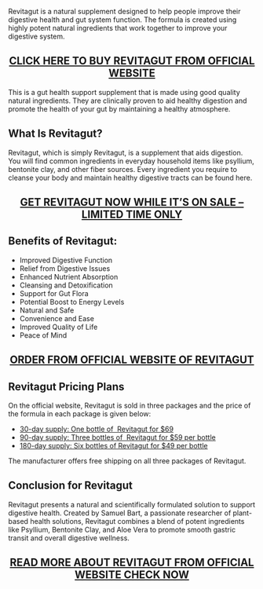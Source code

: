 <p>Revitagut is a natural supplement designed to help people improve their digestive health and gut system function. The formula is created using highly potent natural ingredients that work together to improve your digestive system.</p>
<h2 style="text-align: center;"><a href="https://sale365day.com/order-revitagut">CLICK HERE TO BUY REVITAGUT FROM OFFICIAL WEBSITE</a></h2>
<p>This is a gut health support supplement that is made using good quality natural ingredients. They are clinically proven to aid healthy digestion and promote the health of your gut by maintaining a healthy atmosphere.</p>
<h2 style="text-align: left;">What Is Revitagut?</h2>
<p style="text-align: left;">Revitagut, which is simply Revitagut, is a supplement that aids digestion. You will find common ingredients in everyday household items like psyllium, bentonite clay, and other fiber sources. Every ingredient you require to cleanse your body and maintain healthy digestive tracts can be found here.</p>
<h2 style="text-align: center;"><a href="https://sale365day.com/order-revitagut">GET REVITAGUT NOW WHILE IT&rsquo;S ON SALE &ndash; LIMITED TIME ONLY</a></h2>
<h2 style="text-align: left;">Benefits of Revitagut:</h2>
<ul style="text-align: left;">
<li>Improved Digestive Function</li>
<li>Relief from Digestive Issues</li>
<li>Enhanced Nutrient Absorption</li>
<li>Cleansing and Detoxification</li>
<li>Support for Gut Flora</li>
<li>Potential Boost to Energy Levels</li>
<li>Natural and Safe</li>
<li>Convenience and Ease</li>
<li>Improved Quality of Life</li>
<li>Peace of Mind</li>
</ul>
<h2 style="text-align: center;"><a href="https://sale365day.com/order-revitagut">ORDER FROM OFFICIAL WEBSITE OF REVITAGUT</a></h2>
<h2 style="text-align: left;">Revitagut Pricing Plans</h2>
<p style="text-align: left;">On the official website, Revitagut is sold in three packages and the price of the formula in each package is given below:</p>
<ul style="text-align: left;">
<li><a href="https://sale365day.com/order-revitagut">30-day supply: One bottle of&nbsp; Revitagut for $69</a></li>
<li><a href="https://sale365day.com/order-revitagut">90-day supply: Three bottles of&nbsp; Revitagut for $59 per bottle</a></li>
<li><a href="https://sale365day.com/order-revitagut">180-day supply: Six bottles of Revitagut for $49 per bottle</a></li>
</ul>
<p>The manufacturer offers free shipping on all three packages of Revitagut.</p>
<h2 style="text-align: left;">Conclusion for Revitagut</h2>
<p style="text-align: left;">Revitagut presents a natural and scientifically formulated solution to support digestive health. Created by Samuel Bart, a passionate researcher of plant-based health solutions, Revitagut combines a blend of potent ingredients like Psyllium, Bentonite Clay, and Aloe Vera to promote smooth gastric transit and overall digestive wellness.</p>
<h2 style="text-align: center;"><a href="https://sale365day.com/order-revitagut">READ MORE ABOUT REVITAGUT FROM OFFICIAL WEBSITE CHECK NOW</a></h2>
